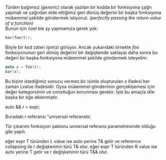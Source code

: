 Türden bağımsız _(generic)_ olarak yazılan bir kodda bir fonksiyona çağrı yapmak ve çağrıdan elde ettiğimiz geri dönüş değerini bir başka fonksiyona mükemmel şekilde göndermek istiyoruz. _(perfectly passing the return value of a function)_<br>
Bunun için özel bie şy yapmamıza gerek yok:

```cpp
bar(foo(t));
```
Böyle bir kod zaten işimizi görüyor. Ancak yukarıdaki örnekte _foo_ fonksiyonunun geri dönüş değerini bir değişkende saklayıp daha sonra bu değeri bir başka fonksiyona mükemmel şekilde göndermek isteyelim:

```cpp
auto x = foo(t);
bar(x);
```
Bu bizim istediğimiz sonucu vermez.bir isimle oluşturulan x ifadesi her zaman Lvalue ifadesidir. Oysa mükemmel gönderimin gerçeklşemesi için değer kategorsiinin ve constluğun korunması gerekir.
İşte bu amaçla dile başka bir öğe eklenmiştir.

auto && r = expr;

Buradaki r referansı "universal referanstır.

Tür çıkarımı fonksiyon şablonu universal referans parametresinde olduğu gibi yapılı.

eğer expr T türünden L value ise auto yerine T& gelir ve reference collapsing ile r değişkeninin türü T& olur. 
eğer expr T türünden R value ise auto yerine T gelir ve r değişkeninin türü T&& olur. 


